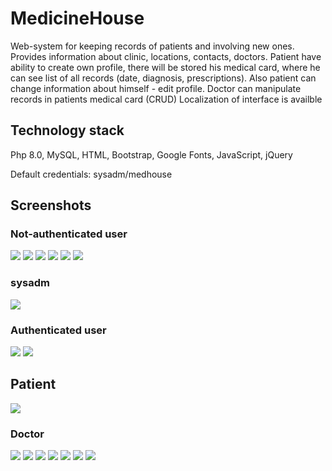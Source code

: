 # MedicineHouse

Web-system for keeping records of patients and involving new ones.
Provides information about clinic, locations, contacts, doctors.
Patient have ability to create own profile, there will be stored his medical card, where he can see list of all records (date, diagnosis, prescriptions). Also patient can change information about himself - edit profile.
Doctor can manipulate records in patients medical card (CRUD)
Localization of interface is availble

## Technology stack
Php 8.0, MySQL, HTML, Bootstrap, Google Fonts, JavaScript, jQuery

Default credentials: sysadm/medhouse

## Screenshots

### Not-authenticated user
![](resources/1.png)
![](resources/2.png)
![](resources/3.png)
![](resources/4.png)
![](resources/5.png)
![](resources/6.png)

### sysadm
![](resources/8.png)

### Authenticated user
![](resources/7.png)
![](resources/9.png)

## Patient
![](resources/10.png)

### Doctor
![](resources/11.png)
![](resources/12.png)
![](resources/13.png)
![](resources/14.png)
![](resources/15.png)
![](resources/16.png)
![](resources/17.png)
